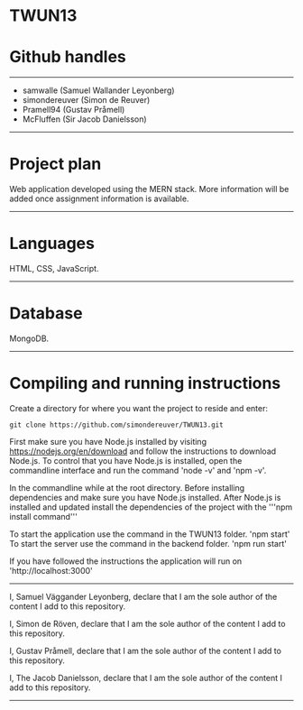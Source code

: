 # TWUN13

# Github handles

---
* samwalle (Samuel Wallander Leyonberg)
* simondereuver (Simon de Reuver)
* Pramell94 (Gustav Pråmell)
* McFluffen (Sir Jacob Danielsson)

---

# Project plan

Web application developed using the MERN stack. More information will be added once assignment information is available.

---

# Languages

HTML, CSS, JavaScript.

---

# Database

MongoDB.

---

# Compiling and running instructions

Create a directory for where you want the project to reside and enter:

```git clone https://github.com/simondereuver/TWUN13.git```

First make sure you have Node.js installed by visiting https://nodejs.org/en/download and follow the instructions to download Node.js.
To control that you have Node.js is installed, open the commandline interface and run the command 'node -v' and 'npm -v'.


In the commandline while at the root directory. Before installing dependencies and make sure you have Node.js installed. 
After Node.js is installed and updated install the dependencies of the project with the '''npm install command''' 

To start the application use the command in the TWUN13 folder. 'npm start'
To start the server use the command in the backend folder. 'npm run start'

If you have followed the instructions the application will run on 'http://localhost:3000' 


---
I, Samuel Väggander Leyonberg, declare that I am the sole author of the content I add to this repository.

I, Simon de Röven, declare that I am the sole author of the content I add to this repository.

I, Gustav Pråmell, declare that I am the sole author of the content I add to this repository.

I, The Jacob Danielsson, declare that I am the sole author of the content I add to this repository. 

---
